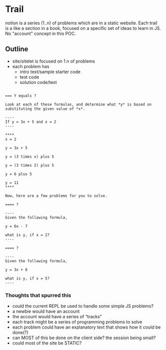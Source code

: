 # Trail

notion is a series (1..n) of problems which are in a static website.
Each trail is a like a section in a book, focused on a specific set of ideas to learn in JS.
No "account" concept in this POC.

## Outline

- site/sitelet is focused on 1.n of problems
- each problem has
  - intro text/sample starter code
  - test code
  - solution code/text

```

=== Y equals ?

Look at each of these formulas, and determine what *y* is based on substituting the given value of *x*.

----
If y = 3x + 5 and x = 2
----

****
x = 2

y = 3x + 5

y = (3 times x) plus 5

y = (3 times 2) plus 5

y = 6 plus 5

y = 11
****

Now, here are a few problems for you to solve.

==== ?

----
Given the following formula,
 
y = 6x - 7

what is y, if x = 2?
----

==== ?

----
Given the following formula,
 
y = 3x + 8

what is y, if x = 5?
----
```

### Thoughts that spurred this

- could the current REPL be used to handle some simple JS problems?
- a newbie would have an account
- the account would have a series of “tracks”
- each track might be a series of programming problems to solve
- each problem could have an explanatory text that shows how it could be done(?)
- can MOST of this be done on the client side? the session being small?
- could most of the site be STATIC?
